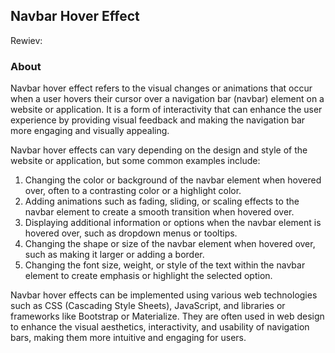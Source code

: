 ## Navbar Hover Effect


Rewiev:




### About

Navbar hover effect refers to the visual changes or animations that occur when a user hovers their cursor over a navigation bar (navbar) element on a website or application. It is a form of interactivity that can enhance the user experience by providing visual feedback and making the navigation bar more engaging and visually appealing.

Navbar hover effects can vary depending on the design and style of the website or application, but some common examples include:

1. Changing the color or background of the navbar element when hovered over, often to a contrasting color or a highlight color.
2. Adding animations such as fading, sliding, or scaling effects to the navbar element to create a smooth transition when hovered over.
3. Displaying additional information or options when the navbar element is hovered over, such as dropdown menus or tooltips.
4. Changing the shape or size of the navbar element when hovered over, such as making it larger or adding a border.
5. Changing the font size, weight, or style of the text within the navbar element to create emphasis or highlight the selected option.

Navbar hover effects can be implemented using various web technologies such as CSS (Cascading Style Sheets), JavaScript, and libraries or frameworks like Bootstrap or Materialize. They are often used in web design to enhance the visual aesthetics, interactivity, and usability of navigation bars, making them more intuitive and engaging for users.
